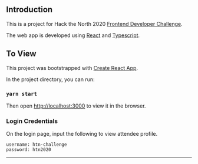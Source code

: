 ## Introduction

This is a project for Hack the North 2020 [Frontend Developer Challenge](https://gist.github.com/alexieyizhe/e468de065a476d0882f04b9aa5d18903).

The web app is developed using [React](https://reactjs.org/) and [Typescript](https://www.typescriptlang.org/).

## To View

This project was bootstrapped with [Create React App](https://github.com/facebook/create-react-app).

In the project directory, you can run:

### `yarn start`

Then open [http://localhost:3000](http://localhost:3000) to view it in the browser.

### Login Credentials

On the login page, input the following to view attendee profile.

`username: htn-challenge` <br />
`password: htn2020`

<hr>


